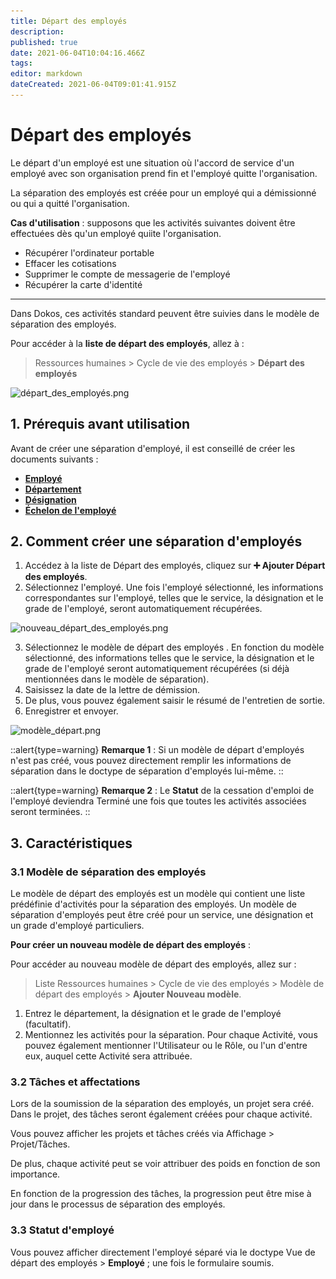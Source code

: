 ```yaml
---
title: Départ des employés
description: 
published: true
date: 2021-06-04T10:04:16.466Z
tags: 
editor: markdown
dateCreated: 2021-06-04T09:01:41.915Z
---
```


# Départ des employés

Le départ d'un employé est une situation où l'accord de service d'un employé avec son organisation prend fin et l'employé quitte l'organisation.

La séparation des employés est créée pour un employé qui a démissionné ou qui a quitté l'organisation.

**Cas d'utilisation** : supposons que les activités suivantes doivent être effectuées dès qu'un employé quiite l'organisation.

- Récupérer l'ordinateur portable
- Effacer les cotisations
- Supprimer le compte de messagerie de l'employé
- Récupérer la carte d'identité

---

Dans Dokos, ces activités standard peuvent être suivies dans le modèle de séparation des employés. 

Pour accéder à la **liste de départ des employés**, allez à :

> Ressources humaines > Cycle de vie des employés > **Départ des employés**

![départ_des_employés.png](/content/rh/employee-seperation/départ_des_employés.png)

## 1. Prérequis avant utilisation

Avant de créer une séparation d'employé, il est conseillé de créer les documents suivants :

- **[Employé](/dokos/hrms/cycle-de-vie/employee)**
- **[Département](/dokos/hrms/parametrage/departement)**
- **[Désignation](/dokos/hrms/parametrage/poste)**
- **[Échelon de l'employé](/dokos/hrms/cycle-de-vie/employee-grade)**

## 2. Comment créer une séparation d'employés

1. Accédez à la liste de Départ des employés, cliquez sur **:heavy_plus_sign: Ajouter Départ des employés**.
2. Sélectionnez l'employé. Une fois l'employé sélectionné, les informations correspondantes sur l'employé, telles que le service, la désignation et le grade de l'employé, seront automatiquement récupérées.

![nouveau_départ_des_employés.png](/content/rh/employee-seperation/nouveau_départ_des_employés.png)

3. Sélectionnez le modèle de départ des employés . En fonction du modèle sélectionné, des informations telles que le service, la désignation et le grade de l'employé seront automatiquement récupérées (si déjà mentionnées dans le modèle de séparation).
4. Saisissez la date de la lettre de démission.
5. De plus, vous pouvez également saisir le résumé de l'entretien de sortie.
6. Enregistrer et envoyer.

![modèle_départ.png](/content/rh/employee-seperation/modèle_départ.png)

::alert{type=warning}
**Remarque 1** : Si un modèle de départ d'employés n'est pas créé, vous pouvez directement remplir les informations de séparation dans le doctype de séparation d'employés lui-même.
::

::alert{type=warning}
**Remarque 2** : Le **Statut** de la cessation d'emploi de l'employé deviendra Terminé une fois que toutes les activités associées seront terminées.
::

## 3. Caractéristiques

### 3.1 Modèle de séparation des employés

Le modèle de départ des employés est un modèle qui contient une liste prédéfinie d'activités pour la séparation des employés. Un modèle de séparation d'employés peut être créé pour un service, une désignation et un grade d'employé particuliers.

**Pour créer un nouveau modèle de départ des employés** :

Pour accéder au nouveau modèle de départ des employés, allez sur :
> Liste Ressources humaines > Cycle de vie des employés > Modèle de départ des employés > **Ajouter Nouveau modèle**.

1. Entrez le département, la désignation et le grade de l'employé (facultatif).
2. Mentionnez les activités pour la séparation. Pour chaque Activité, vous pouvez également mentionner l'Utilisateur ou le Rôle, ou l'un d'entre eux, auquel cette Activité sera attribuée.

### 3.2 Tâches et affectations

Lors de la soumission de la séparation des employés, un projet sera créé. Dans le projet, des tâches seront également créées pour chaque activité.

Vous pouvez afficher les projets et tâches créés via Affichage > Projet/Tâches.

De plus, chaque activité peut se voir attribuer des poids en fonction de son importance.

En fonction de la progression des tâches, la progression peut être mise à jour dans le processus de séparation des employés.

### 3.3 Statut d'employé

Vous pouvez afficher directement l'employé séparé via le doctype Vue de départ des employés > **Employé** ; une fois le formulaire soumis.


